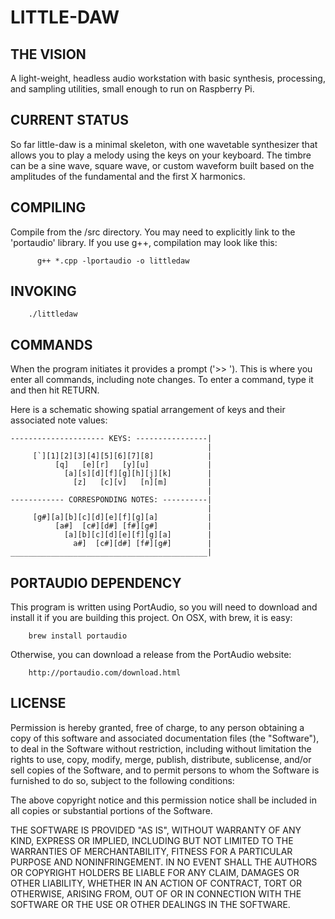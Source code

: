 # LITTLE-DAW

## THE VISION

A light-weight, headless audio workstation with basic synthesis, processing,
and sampling utilities, small enough to run on Raspberry Pi.

## CURRENT STATUS

So far little-daw is a minimal skeleton, with one wavetable synthesizer 
that allows you to play a melody using the keys on your keyboard.  The timbre 
can be a sine wave, square wave, or custom waveform built based on the 
amplitudes of the fundamental and the first X harmonics.


## COMPILING

Compile from the /src directory.  You may need to explicitly link to the
'portaudio' library. If you use g++, compilation may look like this:

	      g++ *.cpp -lportaudio -o littledaw


## INVOKING

        ./littledaw


## COMMANDS

When the program initiates it provides a prompt ('>> ').  This is where you
enter all commands, including note changes.  To enter a command, type it and
then hit RETURN.

Here is a schematic showing spatial arrangement of keys
and their associated note values:
```
--------------------- KEYS: ----------------|
                                            |
     [`][1][2][3][4][5][6][7][8]            |
          [q]   [e][r]   [y][u]             |
            [a][s][d][f][g][h][j][k]        |
              [z]   [c][v]   [n][m]         |
                                            |
------------ CORRESPONDING NOTES: ----------|
                                            |
     [g#][a][b][c][d][e][f][g][a]           |
          [a#]  [c#][d#] [f#][g#]           |
            [a][b][c][d][e][f][g][a]        |
              a#]  [c#][d#] [f#][g#]        |
____________________________________________|
```


## PORTAUDIO DEPENDENCY

This program is written using PortAudio, so you will need to download and install
it if you are building this project.  On OSX, with brew, it is easy:

        brew install portaudio

Otherwise, you can download a release from the PortAudio website:

        http://portaudio.com/download.html


## LICENSE

 Permission is hereby granted, free of charge, to any person obtaining
 a copy of this software and associated documentation files
 (the "Software"), to deal in the Software without restriction,
 including without limitation the rights to use, copy, modify, merge,
 publish, distribute, sublicense, and/or sell copies of the Software,
 and to permit persons to whom the Software is furnished to do so,
 subject to the following conditions:
 
 The above copyright notice and this permission notice shall be
 included in all copies or substantial portions of the Software.
 
 THE SOFTWARE IS PROVIDED "AS IS", WITHOUT WARRANTY OF ANY KIND,
 EXPRESS OR IMPLIED, INCLUDING BUT NOT LIMITED TO THE WARRANTIES OF
 MERCHANTABILITY, FITNESS FOR A PARTICULAR PURPOSE AND NONINFRINGEMENT.
 IN NO EVENT SHALL THE AUTHORS OR COPYRIGHT HOLDERS BE LIABLE FOR
 ANY CLAIM, DAMAGES OR OTHER LIABILITY, WHETHER IN AN ACTION OF
 CONTRACT, TORT OR OTHERWISE, ARISING FROM, OUT OF OR IN CONNECTION
 WITH THE SOFTWARE OR THE USE OR OTHER DEALINGS IN THE SOFTWARE.